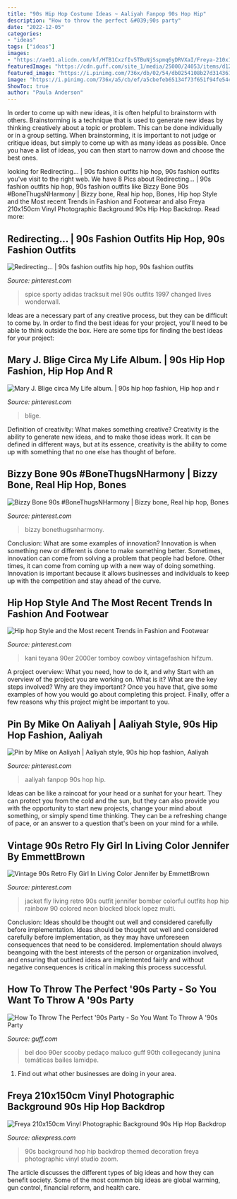 ```yaml
---
title: "90s Hip Hop Costume Ideas ~ Aaliyah Fanpop 90s Hop Hip"
description: "How to throw the perfect &#039;90s party"
date: "2022-12-05"
categories:
- "ideas"
tags: ["ideas"]
images:
- "https://ae01.alicdn.com/kf/HTB1CxzfIv5TBuNjSspmq6yDRVXaI/Freya-210x150cm-Vinyl-Photographic-Background-90s-Hip-Hop-Backdrop-Party-Themed-Decoration-for-Photography-Studio.jpg"
featuredImage: "https://cdn.guff.com/site_1/media/25000/24053/items/d12503c9561f00c068d9543b.jpg"
featured_image: "https://i.pinimg.com/736x/db/02/54/db0254108b27d31436180f955ad5e6be--s-outfit-s-clothes.jpg"
image: "https://i.pinimg.com/736x/a5/cb/ef/a5cbefeb65134f73f651f94fe54c9ac9.jpg"
ShowToc: true
author: "Paula Anderson"
---
```



In order to come up with new ideas, it is often helpful to brainstorm with others. Brainstorming is a technique that is used to generate new ideas by thinking creatively about a topic or problem. This can be done individually or in a group setting. When brainstorming, it is important to not judge or critique ideas, but simply to come up with as many ideas as possible. Once you have a list of ideas, you can then start to narrow down and choose the best ones.

	

		
looking for Redirecting... | 90s fashion outfits hip hop, 90s fashion outfits you've visit to the right web. We have 8 Pics about Redirecting... | 90s fashion outfits hip hop, 90s fashion outfits like Bizzy Bone 90s #BoneThugsNHarmony | Bizzy bone, Real hip hop, Bones, Hip hop Style and the Most recent Trends in Fashion and Footwear and also Freya 210x150cm Vinyl Photographic Background 90s Hip Hop Backdrop. Read more:
		
    
## Redirecting... | 90s Fashion Outfits Hip Hop, 90s Fashion Outfits

<img loading=lazy src="https://i.pinimg.com/736x/0d/7f/05/0d7f056e03dce480aa5e3ab98820d768--partie-s-style.jpg" onerror="this.onerror=null;this.src='https://tse3.mm.bing.net/th?id=OIP.KilnDXL5IVYHjmrZtDpiFQHaLI&amp;pid=15.1';" alt="Redirecting... | 90s fashion outfits hip hop, 90s fashion outfits">

_Source: pinterest.com_

>spice sporty adidas tracksuit mel 90s outfits 1997 changed lives wonderwall. 

	

Ideas are a necessary part of any creative process, but they can be difficult to come by. In order to find the best ideas for your project, you'll need to be able to think outside the box. Here are some tips for finding the best ideas for your project: 

    
## Mary J. Blige Circa My Life Album. | 90s Hip Hop Fashion, Hip Hop And R

<img loading=lazy src="https://i.pinimg.com/736x/09/dd/2b/09dd2b9064523aa8eabc76cd4598915f--mary-j-blige-s-style.jpg" onerror="this.onerror=null;this.src='https://tse1.mm.bing.net/th?id=OIP.ez54uLXaKs4Stcr9orCiAwHaLK&amp;pid=15.1';" alt="Mary J. Blige circa My Life album. | 90s hip hop fashion, Hip hop and r">

_Source: pinterest.com_

>blige. 

	

Definition of creativity: What makes something creative?
Creativity is the ability to generate new ideas, and to make those ideas work. It can be defined in different ways, but at its essence, creativity is the ability to come up with something that no one else has thought of before.

    
## Bizzy Bone 90s #BoneThugsNHarmony | Bizzy Bone, Real Hip Hop, Bones

<img loading=lazy src="https://i.pinimg.com/736x/a5/cb/ef/a5cbefeb65134f73f651f94fe54c9ac9.jpg" onerror="this.onerror=null;this.src='https://tse2.mm.bing.net/th?id=OIP.f_MWjZ3SyesRNa9-gCqqRgHaHa&amp;pid=15.1';" alt="Bizzy Bone 90s #BoneThugsNHarmony | Bizzy bone, Real hip hop, Bones">

_Source: pinterest.com_

>bizzy bonethugsnharmony. 

	

Conclusion: What are some examples of innovation?
Innovation is when something new or different is done to make something better. Sometimes, innovation can come from solving a problem that people had before. Other times, it can come from coming up with a new way of doing something. Innovation is important because it allows businesses and individuals to keep up with the competition and stay ahead of the curve.

    
## Hip Hop Style And The Most Recent Trends In Fashion And Footwear

<img loading=lazy src="https://i.pinimg.com/736x/08/5f/5b/085f5bfb6da2c9376c3f61a3c6876e2e.jpg" onerror="this.onerror=null;this.src='https://tse4.mm.bing.net/th?id=OIP.IGimjWc_9TCu5OXJz5TlbQHaL0&amp;pid=15.1';" alt="Hip hop Style and the Most recent Trends in Fashion and Footwear">

_Source: pinterest.com_

>kani teyana 90er 2000er tomboy cowboy vintagefashion hifzum. 

	

A project overview: What you need, how to do it, and why
Start with an overview of the project you are working on. What is it? What are the key steps involved? Why are they important? Once you have that, give some examples of how you would go about completing this project. Finally, offer a few reasons why this project might be important to you.

    
## Pin By Mike On Aaliyah | Aaliyah Style, 90s Hip Hop Fashion, Aaliyah

<img loading=lazy src="https://i.pinimg.com/736x/d3/0b/f3/d30bf3af076a16e7fd004deb2ffb7028.jpg" onerror="this.onerror=null;this.src='https://tse3.mm.bing.net/th?id=OIP.wj-OyvPJsKILZ-sCrcU2hgHaLp&amp;pid=15.1';" alt="Pin by Mike on Aaliyah | Aaliyah style, 90s hip hop fashion, Aaliyah">

_Source: pinterest.com_

>aaliyah fanpop 90s hop hip. 

	

Ideas can be like a raincoat for your head or a sunhat for your heart. They can protect you from the cold and the sun, but they can also provide you with the opportunity to start new projects, change your mind about something, or simply spend time thinking. They can be a refreshing change of pace, or an answer to a question that's been on your mind for a while.

    
## Vintage 90s Retro Fly Girl In Living Color Jennifer By EmmettBrown

<img loading=lazy src="https://i.pinimg.com/736x/db/02/54/db0254108b27d31436180f955ad5e6be--s-outfit-s-clothes.jpg" onerror="this.onerror=null;this.src='https://tse4.mm.bing.net/th?id=OIP.5Agwli9AO0ym-R5AHvd7ZAHaOS&amp;pid=15.1';" alt="Vintage 90s Retro Fly Girl In Living Color Jennifer by EmmettBrown">

_Source: pinterest.com_

>jacket fly living retro 90s outfit jennifer bomber colorful outfits hop hip rainbow 90 colored neon blocked block lopez multi. 

	

Conclusion: Ideas should be thought out well and considered carefully before implementation.
Ideas should be thought out well and considered carefully before implementation, as they may have unforeseen consequences that need to be considered. Implementation should always beangoing with the best interests of the person or organization involved, and ensuring that outlined ideas are implemented fairly and without negative consequences is critical in making this process successful.

    
## How To Throw The Perfect &#039;90s Party - So You Want To Throw A &#039;90s Party

<img loading=lazy src="https://cdn.guff.com/site_1/media/25000/24053/items/d12503c9561f00c068d9543b.jpg" onerror="this.onerror=null;this.src='https://tse3.mm.bing.net/th?id=OIP.9QZ8TRdRC6VTuTU86kC3AwHaKG&amp;pid=15.1';" alt="How To Throw The Perfect &#039;90s Party - So You Want To Throw A &#039;90s Party">

_Source: guff.com_

>bel doo 90er scooby pedaço maluco guff 90th collegecandy junina temáticas bailes lamidpe. 

	

1. Find out what other businesses are doing in your area.

    
## Freya 210x150cm Vinyl Photographic Background 90s Hip Hop Backdrop

<img loading=lazy src="https://ae01.alicdn.com/kf/HTB1CxzfIv5TBuNjSspmq6yDRVXaI/Freya-210x150cm-Vinyl-Photographic-Background-90s-Hip-Hop-Backdrop-Party-Themed-Decoration-for-Photography-Studio.jpg" onerror="this.onerror=null;this.src='https://tse1.mm.bing.net/th?id=OIP.LmE4RKB3SglT_Zh_-_7aZAHaHa&amp;pid=15.1';" alt="Freya 210x150cm Vinyl Photographic Background 90s Hip Hop Backdrop">

_Source: aliexpress.com_

>90s background hop hip backdrop themed decoration freya photographic vinyl studio zoom. 

	

The article discusses the different types of big ideas and how they can benefit society. Some of the most common big ideas are global warming, gun control, financial reform, and health care.

